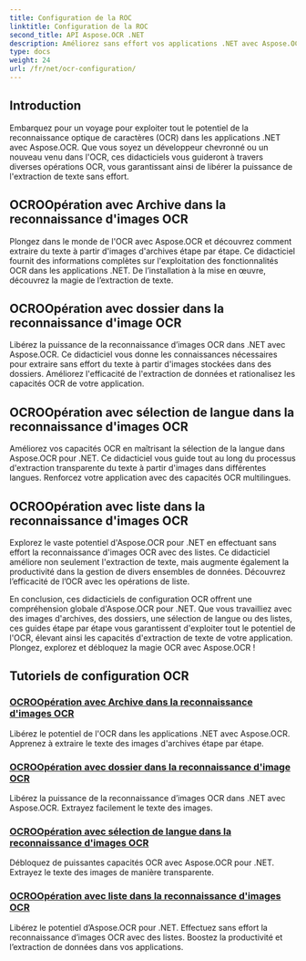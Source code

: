 ```yaml
---
title: Configuration de la ROC
linktitle: Configuration de la ROC
second_title: API Aspose.OCR .NET
description: Améliorez sans effort vos applications .NET avec Aspose.OCR. Explorez les didacticiels de configuration OCR, y compris les opérations d'archivage, de dossier, de sélection de langue et de liste.
type: docs
weight: 24
url: /fr/net/ocr-configuration/
---
```

## Introduction

Embarquez pour un voyage pour exploiter tout le potentiel de la reconnaissance optique de caractères (OCR) dans les applications .NET avec Aspose.OCR. Que vous soyez un développeur chevronné ou un nouveau venu dans l'OCR, ces didacticiels vous guideront à travers diverses opérations OCR, vous garantissant ainsi de libérer la puissance de l'extraction de texte sans effort.

## OCROOpération avec Archive dans la reconnaissance d'images OCR
Plongez dans le monde de l'OCR avec Aspose.OCR et découvrez comment extraire du texte à partir d'images d'archives étape par étape. Ce didacticiel fournit des informations complètes sur l'exploitation des fonctionnalités OCR dans les applications .NET. De l’installation à la mise en œuvre, découvrez la magie de l’extraction de texte.

## OCROOpération avec dossier dans la reconnaissance d'image OCR
Libérez la puissance de la reconnaissance d’images OCR dans .NET avec Aspose.OCR. Ce didacticiel vous donne les connaissances nécessaires pour extraire sans effort du texte à partir d'images stockées dans des dossiers. Améliorez l'efficacité de l'extraction de données et rationalisez les capacités OCR de votre application.

## OCROOpération avec sélection de langue dans la reconnaissance d'images OCR
Améliorez vos capacités OCR en maîtrisant la sélection de la langue dans Aspose.OCR pour .NET. Ce didacticiel vous guide tout au long du processus d'extraction transparente du texte à partir d'images dans différentes langues. Renforcez votre application avec des capacités OCR multilingues.

## OCROOpération avec liste dans la reconnaissance d'images OCR
Explorez le vaste potentiel d'Aspose.OCR pour .NET en effectuant sans effort la reconnaissance d'images OCR avec des listes. Ce didacticiel améliore non seulement l'extraction de texte, mais augmente également la productivité dans la gestion de divers ensembles de données. Découvrez l’efficacité de l’OCR avec les opérations de liste.

En conclusion, ces didacticiels de configuration OCR offrent une compréhension globale d'Aspose.OCR pour .NET. Que vous travailliez avec des images d'archives, des dossiers, une sélection de langue ou des listes, ces guides étape par étape vous garantissent d'exploiter tout le potentiel de l'OCR, élevant ainsi les capacités d'extraction de texte de votre application. Plongez, explorez et débloquez la magie OCR avec Aspose.OCR !
## Tutoriels de configuration OCR
### [OCROOpération avec Archive dans la reconnaissance d'images OCR](./ocr-operation-with-archive/)
Libérez le potentiel de l'OCR dans les applications .NET avec Aspose.OCR. Apprenez à extraire le texte des images d'archives étape par étape.
### [OCROOpération avec dossier dans la reconnaissance d'image OCR](./ocr-operation-with-folder/)
Libérez la puissance de la reconnaissance d’images OCR dans .NET avec Aspose.OCR. Extrayez facilement le texte des images.
### [OCROOpération avec sélection de langue dans la reconnaissance d'images OCR](./ocr-operation-with-language-selection/)
Débloquez de puissantes capacités OCR avec Aspose.OCR pour .NET. Extrayez le texte des images de manière transparente.
### [OCROOpération avec liste dans la reconnaissance d'images OCR](./ocr-operation-with-list/)
Libérez le potentiel d’Aspose.OCR pour .NET. Effectuez sans effort la reconnaissance d’images OCR avec des listes. Boostez la productivité et l’extraction de données dans vos applications.